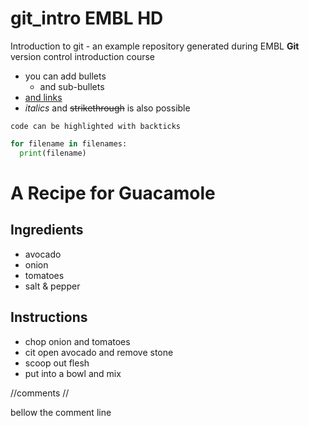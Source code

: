 # git_intro EMBL HD
Introduction to git - an example repository generated during EMBL **Git** version control introduction course

<double backslash comment>
  
- you can add bullets
  - and sub-bullets
- [and links](https://bio-it.embl.de)
- *italics* and ~~strikethrough~~ is also possible

`code can be highlighted with backticks` 

```Python
for filename in filenames:
  print(filename)
``` 


# A Recipe for Guacamole

## Ingredients

- avocado
- onion
- tomatoes
- salt & pepper

## Instructions

- chop onion and tomatoes
- cit open avocado and remove stone
- scoop out flesh
- put into a bowl and mix  


//comments
//

bellow the comment line
